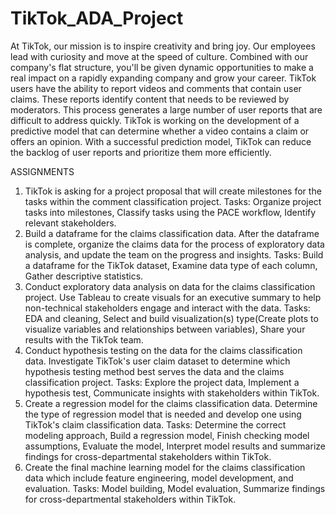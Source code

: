 # TikTok_ADA_Project
At TikTok, our mission is to inspire creativity and bring joy. Our employees lead with curiosity and move at the speed of culture. Combined with our company's flat structure, you'll be given dynamic opportunities to make a real impact on a rapidly expanding company and grow your career.
TikTok users have the ability to report videos and comments that contain user claims. These reports identify content that needs to be reviewed by moderators. This process generates a large number of user reports that are difficult to address quickly. 
TikTok is working on the development of a predictive model that can determine whether a video contains a claim or offers an opinion. With a successful prediction model, TikTok can reduce the backlog of user reports and prioritize them more efficiently.

ASSIGNMENTS
1. TikTok is asking for a project proposal that will create milestones for the tasks within the comment classification project.
   Tasks: Organize project tasks into milestones, Classify tasks using the PACE workflow, Identify relevant stakeholders.
2. Build a dataframe for the claims classification data. After the dataframe is complete, organize the claims data for the process of exploratory data analysis, and update the team on the progress and insights.
   Tasks: Build a dataframe for the TikTok dataset, Examine data type of each column, Gather descriptive statistics.
3. Conduct exploratory data analysis on data for the claims classification project. Use Tableau to create visuals for an executive summary to help non-technical stakeholders engage and interact with the data.
   Tasks: EDA and cleaning, Select and build visualization(s) type(Create plots to visualize variables and relationships between variables), Share your results with the TikTok team.
4. Conduct hypothesis testing on the data for the claims classification data. Investigate TikTok's user claim dataset to determine which hypothesis testing method best serves the data and the claims classification project.
   Tasks: Explore the project data, Implement a hypothesis test, Communicate insights with stakeholders within TikTok.
5. Create a regression model for the claims classification data. Determine the type of regression model that is needed and develop one using TikTok's claim classification data.
   Tasks: Determine the correct modeling approach, Build a regression model, Finish checking model assumptions, Evaluate the model, Interpret model results and summarize findings for cross-departmental stakeholders within TikTok.
6. Create the final machine learning model for the claims classification data which include feature engineering, model development, and evaluation.
   Tasks: Model building, Model evaluation, Summarize findings for cross-departmental stakeholders within TikTok.

